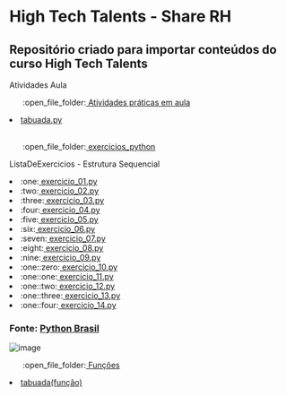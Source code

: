 # High Tech Talents - Share RH  


## Repositório criado para importar conteúdos do curso High Tech Talents

<p>Atividades Aula<p>
<ul>:open_file_folder:<a href ="https://github.com/DiegoPereira12/high_tech_talents/tree/main/Atividades%20pr%C3%A1ticas%20em%20aula"> Atividades práticas em aula </a></ul>
<li><a href = "https://github.com/DiegoPereira12/high_tech_talents/blob/main/Atividades%20pr%C3%A1ticas%20em%20aula/tabuada.py"> tabuada.py </a></li>

<br>

<ul>:open_file_folder:<a href ="https://github.com/DiegoPereira12/high_tech_talents/tree/main/exercicios_python"> exercicios_python </a></ul>

<p>ListaDeExercicios - Estrutura Sequencial <p>
  
<li>:one:<a href = "https://github.com/DiegoPereira12/high_tech_talents/blob/main/exercicios_python/exercicio_01.py"> exercicio_01.py </a></li>
<li>:two:<a href = "https://github.com/DiegoPereira12/high_tech_talents/blob/main/exercicios_python/exercicio_02.py"> exercicio_02.py </a></li>
<li>:three:<a href = "https://github.com/DiegoPereira12/high_tech_talents/blob/main/exercicios_python/exercicio_03.py"> exercicio_03.py </a> </li>
<li>:four:<a href = "https://github.com/DiegoPereira12/high_tech_talents/blob/main/exercicios_python/exercicio_04.py"> exercicio_04.py </a></li>
<li>:five:<a href = "https://github.com/DiegoPereira12/high_tech_talents/blob/main/exercicios_python/exercicio_05.py"> exercicio_05.py </a></li>
<li>:six:<a href = "https://github.com/DiegoPereira12/high_tech_talents/blob/main/exercicios_python/exercicio_06.py"> exercicio_06.py </a></li>
<li>:seven:<a href = "https://github.com/DiegoPereira12/high_tech_talents/blob/main/exercicios_python/exercicio_07.py"> exercicio_07.py </a></li>
<li>:eight:<a href = "https://github.com/DiegoPereira12/high_tech_talents/blob/main/exercicios_python/exercicio_08.py"> exercicio_08.py </a></li>
<li>:nine:<a href = "https://github.com/DiegoPereira12/high_tech_talents/blob/main/exercicios_python/exercicio_09.py"> exercicio_09.py </a></li>
<li>:one::zero:<a href = "https://github.com/DiegoPereira12/high_tech_talents/blob/main/exercicios_python/exercicio_10.py"> exercicio_10.py </a></li>
<li>:one::one:<a href = "https://github.com/DiegoPereira12/high_tech_talents/blob/main/exercicios_python/exercicio_11.py"> exercicio_11.py </a></li>
<li>:one::two:<a href = "https://github.com/DiegoPereira12/high_tech_talents/blob/main/exercicios_python/exercicio_12.py"> exercicio_12.py </a></li>
<li>:one::three:<a href = "https://github.com/DiegoPereira12/high_tech_talents/blob/main/exercicios_python/exercicio_13.py"> exercicio_13.py </a></li>
<li>:one::four:<a href = "https://github.com/DiegoPereira12/high_tech_talents/blob/main/exercicios_python/exercicio_14.py"> exercicio_14.py </a></li>

### Fonte: <a href = "https://wiki.python.org.br/EstruturaSequencial"> Python Brasil </a>
![image](https://user-images.githubusercontent.com/82544146/158895524-f7a87e48-3a39-4bc8-b3f5-29b171ed79db.png)

<ul>:open_file_folder:<a href ="https://github.com/DiegoPereira12/high_tech_talents/tree/main/fun%C3%A7%C3%B5es"> Funções </a></ul>
<li><a href = "https://github.com/DiegoPereira12/high_tech_talents/blob/main/fun%C3%A7%C3%B5es/tabuada.py"> tabuada(função) </a></li>


